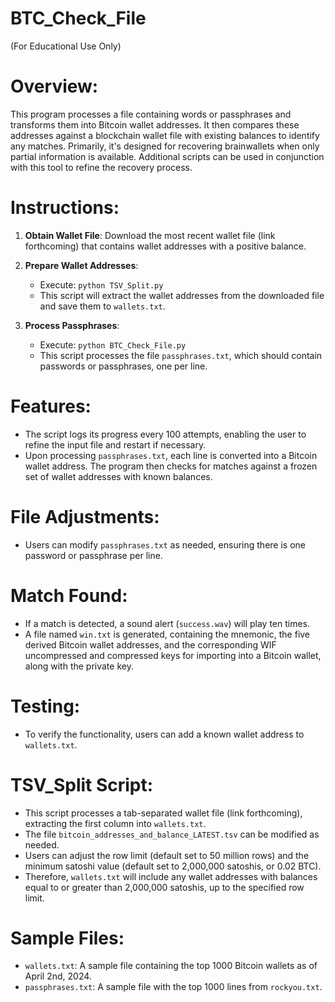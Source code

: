 # BTC_Check_File

(For Educational Use Only)

# Overview:
This program processes a file containing words or passphrases and transforms them into Bitcoin wallet addresses. It then compares these addresses against a blockchain wallet file with existing balances to identify any matches. Primarily, it's designed for recovering brainwallets when only partial information is available. Additional scripts can be used in conjunction with this tool to refine the recovery process.

# Instructions:

1. **Obtain Wallet File**: Download the most recent wallet file (link forthcoming) that contains wallet addresses with a positive balance.

2. **Prepare Wallet Addresses**:
   - Execute: `python TSV_Split.py`
   - This script will extract the wallet addresses from the downloaded file and save them to `wallets.txt`.

3. **Process Passphrases**:
   - Execute: `python BTC_Check_File.py`
   - This script processes the file `passphrases.txt`, which should contain passwords or passphrases, one per line.

# Features:
- The script logs its progress every 100 attempts, enabling the user to refine the input file and restart if necessary.
- Upon processing `passphrases.txt`, each line is converted into a Bitcoin wallet address. The program then checks for matches against a frozen set of wallet addresses with known balances.

# File Adjustments:
- Users can modify `passphrases.txt` as needed, ensuring there is one password or passphrase per line.

# Match Found:
- If a match is detected, a sound alert (`success.wav`) will play ten times.
- A file named `win.txt` is generated, containing the mnemonic, the five derived Bitcoin wallet addresses, and the corresponding WIF uncompressed and compressed keys for importing into a Bitcoin wallet, along with the private key.

# Testing:
- To verify the functionality, users can add a known wallet address to `wallets.txt`.

# TSV_Split Script:
- This script processes a tab-separated wallet file (link forthcoming), extracting the first column into `wallets.txt`.
- The file `bitcoin_addresses_and_balance_LATEST.tsv` can be modified as needed.
- Users can adjust the row limit (default set to 50 million rows) and the minimum satoshi value (default set to 2,000,000 satoshis, or 0.02 BTC).
- Therefore, `wallets.txt` will include any wallet addresses with balances equal to or greater than 2,000,000 satoshis, up to the specified row limit.

# Sample Files:
- `wallets.txt`: A sample file containing the top 1000 Bitcoin wallets as of April 2nd, 2024.
- `passphrases.txt`: A sample file with the top 1000 lines from `rockyou.txt`.

